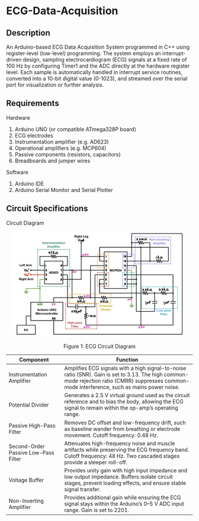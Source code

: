 # ECG-Data-Acquisition

## Description

An Arduino-based ECG Data Acquisition System programmed in C++ using register-level (low-level) programming. The system employs an interrupt-driven design, sampling electrocardiogram (ECG) signals at a fixed rate of 100 Hz by configuring Timer1 and the ADC directly at the hardware register level. Each sample is automatically handled in interrupt service routines, converted into a 10-bit digital value (0-1023), and streamed over the serial port for visualization or further analysis.

## Requirements

Hardware
1.	Arduino UNO (or compatible ATmega328P board)
2.	ECG electrodes
3.	Instrumentation amplifier (e.g. AD623)
4.	Operational amplifiers (e.g. MCP604)
5.	Passive components (resistors, capacitors)
6.	Breadboards and jumper wires

Software
1.	Arduino IDE
2.	Arduino Serial Monitor and Serial Plotter

## Circuit Specifications

Circuit Diagram

<p align="center">
  <kbd>
    <img width="460" src="https://github.com/kkaiiwen/ECG-Data-Acquisition/raw/main/ECG Circuit Diagram.jpg">
  </kbd>
</p>
<p align="center">
    <text> Figure 1: ECG Circuit Diagram </text>
</p>

| Component                          | Function                                                                                                                                                                                                 |
|------------------------------------|---------------------------------------------------------------------------------------------------------------------------------------------------------------------------------------------------------|
| Instrumentation Amplifier           | Amplifies ECG signals with a high signal-to-noise ratio (SNR). Gain is set to 3.13. The high common-mode rejection ratio (CMRR) suppresses common-mode interference, such as mains power noise.          |
| Potential Divider                   | Generates a 2.5 V virtual ground used as the circuit reference and to bias the body, allowing the ECG signal to remain within the op-amp’s operating range.                                            |
| Passive High-Pass Filter            | Removes DC offset and low-frequency drift, such as baseline wander from breathing or electrode movement. Cutoff frequency: 0.48 Hz.                                                                    |
| Second-Order Passive Low-Pass Filter| Attenuates high-frequency noise and muscle artifacts while preserving the ECG frequency band. Cutoff frequency: 48 Hz. Two cascaded stages provide a steeper roll-off.                                 |
| Voltage Buffer                      | Provides unity gain with high input impedance and low output impedance. Buffers isolate circuit stages, prevent loading effects, and ensure stable signal transfer.                                     |
| Non-Inverting Amplifier             | Provides additional gain while ensuring the ECG signal stays within the Arduino’s 0–5 V ADC input range. Gain is set to 2201.                                                                          |




